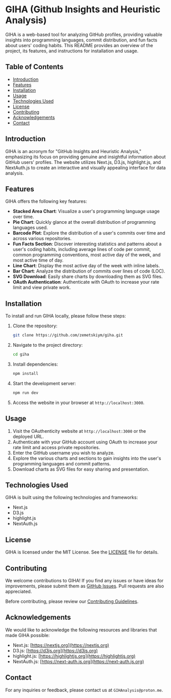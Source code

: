 # GIHA (Github Insights and Heuristic Analysis)

GIHA is a web-based tool for analyzing GitHub profiles, providing valuable insights into programming languages, commit distribution, and fun facts about users' coding habits. This README provides an overview of the project, its features, and instructions for installation and usage.

## Table of Contents

- [Introduction](#introduction)
- [Features](#features)
- [Installation](#installation)
- [Usage](#usage)
- [Technologies Used](#technologies-used)
- [License](#license)
- [Contributing](#contributing)
- [Acknowledgements](#acknowledgements)
- [Contact](#contact)

## Introduction

GIHA is an acronym for "GitHub Insights and Heuristic Analysis," emphasizing its focus on providing genuine and insightful information about GitHub users' profiles. The website utilizes Next.js, D3.js, highlight.js, and NextAuth.js to create an interactive and visually appealing interface for data analysis.

## Features

GIHA offers the following key features:

- **Stacked Area Chart**: Visualize a user's programming language usage over time.
- **Pie Chart**: Quickly glance at the overall distribution of programming languages used.
- **Barcode Plot**: Explore the distribution of a user's commits over time and across various repositories.
- **Fun Facts Section**: Discover interesting statistics and patterns about a user's coding habits, including average lines of code per commit, common programming conventions, most active day of the week, and most active time of day.
- **Line Chart**: Display the most active day of the week with inline labels.
- **Bar Chart**: Analyze the distribution of commits over lines of code (LOC).
- **SVG Download**: Easily share charts by downloading them as SVG files.
- **OAuth Authentication**: Authenticate with OAuth to increase your rate limit and view private work.

## Installation

To install and run GIHA locally, please follow these steps:

1. Clone the repository:

   ```bash
   git clone https://github.com/zemetskiym/giha.git
   ```

2. Navigate to the project directory:

   ```bash
   cd giha
   ```

3. Install dependencies:

   ```bash
   npm install
   ```

4. Start the development server:

   ```bash
   npm run dev
   ```

5. Access the website in your browser at `http://localhost:3000`.

## Usage

1. Visit the OAuthenticity website at `http://localhost:3000` or the deployed URL.
2. Authenticate with your GitHub account using OAuth to increase your rate limit and access private repositories.
3. Enter the GitHub username you wish to analyze.
4. Explore the various charts and sections to gain insights into the user's programming languages and commit patterns.
5. Download charts as SVG files for easy sharing and presentation.

## Technologies Used

GIHA is built using the following technologies and frameworks:

- Next.js
- D3.js
- highlight.js
- NextAuth.js

## License

GIHA is licensed under the MIT License. See the [LICENSE](LICENSE) file for details.

## Contributing

We welcome contributions to GIHA! If you find any issues or have ideas for improvements, please submit them as [GitHub Issues](https://github.com/zemetskiym/giha/issues). Pull requests are also appreciated.

Before contributing, please review our [Contributing Guidelines](CONTRIBUTING.md).

## Acknowledgements

We would like to acknowledge the following resources and libraries that made GIHA possible:

- Next.js: [https://nextjs.org](https://nextjs.org)
- D3.js: [https://d3js.org](https://d3js.org)
- highlight.js: [https://highlightjs.org](https://highlightjs.org)
- NextAuth.js: [https://next-auth.js.org](https://next-auth.js.org)

## Contact

For any inquiries or feedback, please contact us at `GIHAnalysis@proton.me`.
